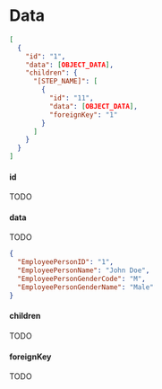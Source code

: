 # Data

```json
[
  {
    "id": "1",
    "data": [OBJECT_DATA],
    "children": {
      "[STEP_NAME]": [
        {
          "id": "11",
          "data": [OBJECT_DATA],
          "foreignKey": "1"
        }
      ]
    }
  }
]
```

#### id

TODO

#### data

TODO

```json
{
  "EmployeePersonID": "1",
  "EmployeePersonName": "John Doe",
  "EmployeePersonGenderCode": "M",
  "EmployeePersonGenderName": "Male"
}
```

#### children

TODO

#### foreignKey

TODO
